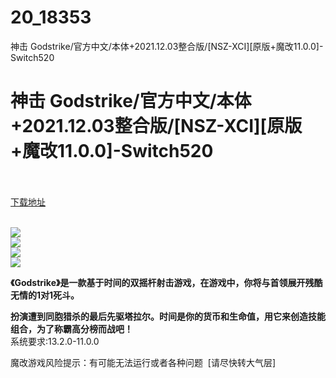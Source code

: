 # 20_18353
神击 Godstrike/官方中文/本体+2021.12.03整合版/[NSZ-XCI][原版+魔改11.0.0]-Switch520
# 神击 Godstrike/官方中文/本体+2021.12.03整合版/[NSZ-XCI][原版+魔改11.0.0]-Switch520
 <br/></br>
[下载地址](https://www.switch520.cc/article/18353 "下载地址")
<br/></br>

<p><img src="https://www.switch520.cc/muke_img/upload_art_editor_20210605-1_4c8174b34b0a8092c7bef1a297de780a.jpg"><br>
<img src="https://www.switch520.cc/muke_img/upload_art_editor_20210605-1_77d71de54485c0520c1d09590d773fd9.jpg"><br>
<img src="https://www.switch520.cc/muke_img/upload_art_editor_20210605-1_23d0d51a57bc05ccff40c4cd75836aa5.jpg"><br>
<img src="https://www.switch520.cc/muke_img/upload_art_editor_20210605-1_f581ef9a8371a1e3b5d4609b2b2f126a.jpg"></p>
<p><strong> 《Godstrike》是一款基于时间的双摇杆射击游戏，在游戏中，你将与首领展开残酷无情的1对1死斗。</strong></p>
<p><strong>扮演遭到同胞猎杀的最后先驱塔拉尔。时间是你的货币和生命值，用它来创造技能组合，为了称霸高分榜而战吧！</strong><br>
系统要求:13.2.0-11.0.0</p>
<p>魔改游戏风险提示：有可能无法运行或者各种问题 &nbsp;[请尽快转大气层]</p>



